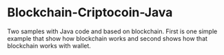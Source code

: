 # Blockchain-Criptocoin-Java
Two samples with Java code and based on blockchain. First is one simple example that show how blockchain works and second shows how that blockchain works with wallet. 

